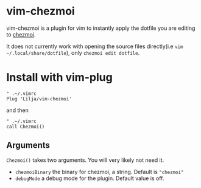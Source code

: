 # vim-chezmoi
vim-chezmoi is a plugin for vim to instantly apply the dotfile you are editing to [chezmoi](https://github.com/twpayne/chezmoi).

It does not currently work with opening the source files directly(i.e `vim ~/.local/share/dotfile`), only `chezmoi edit dotfile`.

# Install with vim-plug

```vimscript
" .~/.vimrc
Plug 'Lilja/vim-chezmoi'

```

and then
```vimscript
" .~/.vimrc
call Chezmoi()
```

## Arguments
`Chezmoi()` takes two arguments. You will very likely not need it.

* `chezmoiBinary` the binary for chezmoi, a string. Default is `"chezmoi"`
* `debugMode` a debug mode for the plugin. Default value is off.
